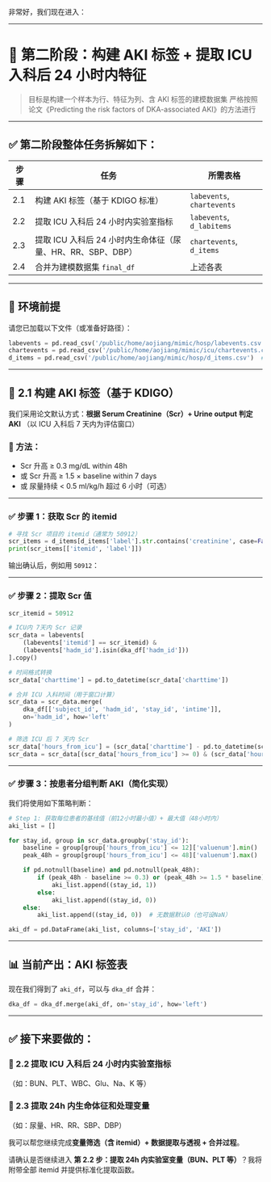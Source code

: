 非常好，我们现在进入：

---

# 📁 第二阶段：构建 AKI 标签 + 提取 ICU 入科后 24 小时内特征

> 目标是构建一个样本为行、特征为列、含 AKI 标签的建模数据集
> 严格按照论文《Predicting the risk factors of DKA-associated AKI》的方法进行

---

## ✅ 第二阶段整体任务拆解如下：

| 步骤  | 任务                                      | 所需表格                       |
| --- | --------------------------------------- | -------------------------- |
| 2.1 | 构建 AKI 标签（基于 KDIGO 标准）                  | `labevents`, `chartevents` |
| 2.2 | 提取 ICU 入科后 24 小时内实验室指标                  | `labevents`, `d_labitems`  |
| 2.3 | 提取 ICU 入科后 24 小时内生命体征（尿量、HR、RR、SBP、DBP） | `chartevents`, `d_items`   |
| 2.4 | 合并为建模数据集 `final_df`                     | 上述各表                       |

---

## 🔧 环境前提

请您已加载以下文件（或准备好路径）：

```python
labevents = pd.read_csv('/public/home/aojiang/mimic/hosp/labevents.csv')
chartevents = pd.read_csv('/public/home/aojiang/mimic/icu/chartevents.csv')
d_items = pd.read_csv('/public/home/aojiang/mimic/hosp/d_items.csv')  # 包含 itemid 和 label 映射
```

---

## 🔶 2.1 构建 AKI 标签（基于 KDIGO）

我们采用论文默认方式：**根据 Serum Creatinine（Scr）+ Urine output 判定 AKI**
（以 ICU 入科后 7 天内为评估窗口）

### 📌 方法：

* Scr 升高 ≥ 0.3 mg/dL within 48h
* 或 Scr 升高 ≥ 1.5 × baseline within 7 days
* 或 尿量持续 < 0.5 ml/kg/h 超过 6 小时（可选）

---

### ✅ 步骤 1：获取 Scr 的 itemid

```python
# 寻找 Scr 项目的 itemid（通常为 50912）
scr_items = d_items[d_items['label'].str.contains('creatinine', case=False)]
print(scr_items[['itemid', 'label']])
```

输出确认后，例如用 `50912`：

---

### ✅ 步骤 2：提取 Scr 值

```python
scr_itemid = 50912

# ICU内 7天内 Scr 记录
scr_data = labevents[
    (labevents['itemid'] == scr_itemid) &
    (labevents['hadm_id'].isin(dka_df['hadm_id']))
].copy()

# 时间格式转换
scr_data['charttime'] = pd.to_datetime(scr_data['charttime'])

# 合并 ICU 入科时间（用于窗口计算）
scr_data = scr_data.merge(
    dka_df[['subject_id', 'hadm_id', 'stay_id', 'intime']],
    on='hadm_id', how='left'
)

# 筛选 ICU 后 7 天内 Scr
scr_data['hours_from_icu'] = (scr_data['charttime'] - pd.to_datetime(scr_data['intime'])).dt.total_seconds() / 3600
scr_data = scr_data[(scr_data['hours_from_icu'] >= 0) & (scr_data['hours_from_icu'] <= 168)]
```

---

### ✅ 步骤 3：按患者分组判断 AKI（简化实现）

我们将使用如下策略判断：

```python
# Step 1: 获取每位患者的基线值（前12小时最小值）+ 最大值（48小时内）
aki_list = []

for stay_id, group in scr_data.groupby('stay_id'):
    baseline = group[group['hours_from_icu'] <= 12]['valuenum'].min()
    peak_48h = group[group['hours_from_icu'] <= 48]['valuenum'].max()

    if pd.notnull(baseline) and pd.notnull(peak_48h):
        if (peak_48h - baseline >= 0.3) or (peak_48h >= 1.5 * baseline):
            aki_list.append((stay_id, 1))
        else:
            aki_list.append((stay_id, 0))
    else:
        aki_list.append((stay_id, 0))  # 无数据默认0（也可设NaN）

aki_df = pd.DataFrame(aki_list, columns=['stay_id', 'AKI'])
```

---

## 📊 当前产出：AKI 标签表

现在我们得到了 `aki_df`，可以与 `dka_df` 合并：

```python
dka_df = dka_df.merge(aki_df, on='stay_id', how='left')
```

---

## ✅ 接下来要做的：

### 🔶 2.2 提取 ICU 入科后 24 小时内实验室指标

（如：BUN、PLT、WBC、Glu、Na、K 等）

### 🔶 2.3 提取 24h 内生命体征和处理变量

（如：尿量、HR、RR、SBP、DBP）

我可以帮您继续完成**变量筛选（含 itemid）+ 数据提取与透视 + 合并过程**。

请确认是否继续进入 **第 2.2 步：提取 24h 内实验室变量（BUN、PLT 等）**？我将附带全部 itemid 并提供标准化提取函数。

